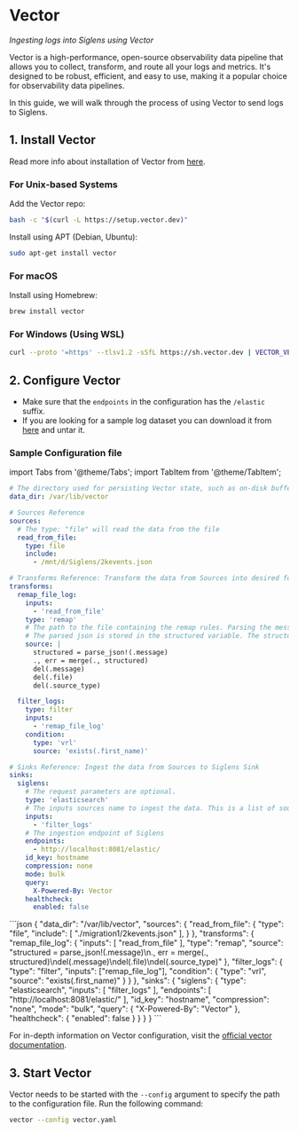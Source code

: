 # Vector

_Ingesting logs into Siglens using Vector_

Vector is a high-performance, open-source observability data pipeline that allows you to collect, transform, and route all your logs and metrics. It's designed to be robust, efficient, and easy to use, making it a popular choice for observability data pipelines.

In this guide, we will walk through the process of using Vector to send logs to Siglens.

## 1. Install Vector

Read more info about installation of Vector from [here](https://vector.dev/docs/setup/installation/).

### For Unix-based Systems

Add the Vector repo:

```bash
bash -c "$(curl -L https://setup.vector.dev)"
```

Install using APT (Debian, Ubuntu):

```bash
sudo apt-get install vector
```

### For macOS

Install using Homebrew:

```bash
brew install vector
```

### For Windows (Using WSL)

```bash
curl --proto '=https' --tlsv1.2 -sSfL https://sh.vector.dev | VECTOR_VERSION=0.34.1 bash
```

## 2. Configure Vector

- Make sure that the `endpoints` in the configuration has the `/elastic` suffix.
- If you are looking for a sample log dataset you can download it from [here](https://github.com/siglens/pub-datasets/releases/download/v1.0.0/2kevents.json.tar.gz) and untar it.

### Sample Configuration file

import Tabs from '@theme/Tabs';
import TabItem from '@theme/TabItem';

<html>
<Tabs
  defaultValue="yaml"
  values=
  {
    [
      { label: 'YAML', value: 'yaml', },
      { label: 'JSON', value: 'json', },
    ]
  }
>
<TabItem value="yaml">

```yaml
# The directory used for persisting Vector state, such as on-disk buffers, file checkpoints, and more. Please make sure the Vector project has write permissions to this directory.
data_dir: /var/lib/vector

# Sources Reference
sources:
  # The type: "file" will read the data from the file
  read_from_file:
    type: file
    include:
      - /mnt/d/Siglens/2kevents.json

# Transforms Reference: Transform the data from Sources into desired format
transforms:
  remap_file_log:
    inputs:
      - 'read_from_file'
    type: 'remap'
    # The path to the file containing the remap rules. Parsing the message which is the data read from the file.
    # The parsed json is stored in the structured variable. The structured variable is merged with the other data/fields.
    source: |
      structured = parse_json!(.message)
      ., err = merge(., structured)
      del(.message)
      del(.file)
      del(.source_type)

  filter_logs:
    type: filter
    inputs:
      - 'remap_file_log'
    condition:
      type: 'vrl'
      source: 'exists(.first_name)'

# Sinks Reference: Ingest the data from Sources to Siglens Sink
sinks:
  siglens:
    # The request parameters are optional.
    type: 'elasticsearch'
    # The inputs sources name to ingest the data. This is a list of sources. You can add multiple sources.
    inputs:
      - 'filter_logs'
    # The ingestion endpoint of Siglens
    endpoints:
      - http://localhost:8081/elastic/
    id_key: hostname
    compression: none
    mode: bulk
    query:
      X-Powered-By: Vector
    healthcheck:
      enabled: false
```

</TabItem>

<TabItem value="json">
```json
{
  "data_dir": "/var/lib/vector",
  "sources": {
      "read_from_file": {
          "type": "file",
          "include": [
              "./migration1/2kevents.json"
          ],
      }
  },
  "transforms": {
      "remap_file_log": {
          "inputs": [
              "read_from_file"
          ],
          "type": "remap",
          "source": "structured = parse_json!(.message)\n., err = merge(., structured)\ndel(.message)\ndel(.file)\ndel(.source_type)"
      },
    "filter_logs": {
      "type": "filter",
      "inputs": ["remap_file_log"],
      "condition": {
        "type": "vrl",
        "source": "exists(.first_name)"
      }
    }
  },
  "sinks": {
      "siglens": {
          "type": "elasticsearch",
          "inputs": [
              "filter_logs"
          ],
          "endpoints": [
              "http://localhost:8081/elastic/"
          ],
          "id_key": "hostname",
          "compression": "none",
          "mode": "bulk",
          "query": {
              "X-Powered-By": "Vector"
          },
          "healthcheck": {
              "enabled": false
          }
      }
  }
}
```
</TabItem>
</Tabs>

</html>

For in-depth information on Vector configuration, visit the [official vector documentation](https://vector.dev/docs/reference/configuration/).

## 3. Start Vector

Vector needs to be started with the `--config` argument to specify the path to the configuration file. Run the following command:

```bash
vector --config vector.yaml
```
